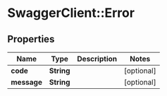 # SwaggerClient::Error

## Properties
Name | Type | Description | Notes
------------ | ------------- | ------------- | -------------
**code** | **String** |  | [optional] 
**message** | **String** |  | [optional] 


